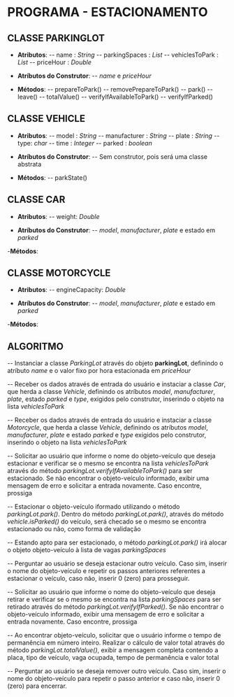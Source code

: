 # PROGRAMA - ESTACIONAMENTO

## CLASSE PARKINGLOT
- **Atributos**:
-- name : *String*
-- parkingSpaces : *List*
-- vehiclesToPark : *List*
-- priceHour : *Double*

- **Atríbutos do Construtor**:
-- *name* e *priceHour*

- **Métodos**:
-- prepareToPark()
-- removePrepareToPark()
-- park()
-- leave()
-- totalValue()
-- verifyIfAvailableToPark()
-- verifyIfParked()

## CLASSE VEHICLE
- **Atributos**:
-- model : *String*
-- manufacturer : *String*
-- plate : *String*
-- type: *char*
-- time : *Integer*
-- parked : *boolean*

- **Atríbutos do Construtor**:
-- Sem construtor, pois será uma classe abstrata

- **Métodos**:
--  parkState()

## CLASSE CAR
- **Atributos**:
-- weight: *Double*

- **Atríbutos do Construtor**:
-- *model*, *manufacturer*, *plate* e estado em *parked*

-**Métodos**:

## CLASSE MOTORCYCLE
- **Atributos**:
-- engineCapacity: *Double*

- **Atríbutos do Construtor**:
-- *model*, *manufacturer*, *plate* e estado em *parked*

-**Métodos**:

## ALGORITMO
-- Instanciar a classe *ParkingLot* através do objeto **parkingLot**, definindo o atríbuto *name* e o valor fixo por hora estacionada em *priceHour*

-- Receber os dados através de entrada do usuário e instaciar a classe *Car*, que herda a classe *Vehicle*, definindo os atríbutos *model*, *manufacturer*, *plate*, estado *parked* e *type*, exigidos pelo construtor, inserindo o objeto na lista *vehiclesToPark*

-- Receber os dados através de entrada do usuário e instaciar a classe *Motorcycle*, que herda a classe *Vehicle*, definindo os atríbutos *model*, *manufacturer*, *plate* e estado *parked* e *type* exigidos pelo construtor, inserindo o objeto na lista *vehiclesToPark*

-- Solicitar ao usuário que informe o nome do objeto-veículo que deseja estacionar e verificar se o mesmo se encontra na lista *vehiclesToPark* através do método *parkingLot.verifyIfAvailableToPark()* para ser estacionado. Se não encontrar o objeto-veículo informado, exibir uma mensagem de erro e solicitar a entrada novamente. Caso encontre, prossiga

-- Estacionar o objeto-veículo iformado utilizando o método *parkingLot.park()*. Dentro do método *parkingLot.park()*, através do método *vehicle.isParked()* do veículo, será checado se o mesmo se encontra estacionado ou não, como forma de validação

-- Estando apto para ser estacionado, o método *parkingLot.park()* irá alocar o objeto objeto-veículo à lista de vagas *parkingSpaces*

-- Perguntar ao usuário se deseja estacionar outro veículo. Caso sim, inserir o nome do objeto-veículo e repetir os passos anteriores referentes a estacionar o veículo, caso não, inserir 0 (zero) para prosseguir.

-- Solicitar ao usuário que informe o nome do objeto-veículo que deseja retirar e verificar se o mesmo se encontra na lista *parkingSpaces* para ser retirado através do método *parkingLot.verifyIfParked()*. Se não encontrar o objeto-veículo informado, exibir uma mensagem de erro e solicitar a entrada novamente. Caso encontre, prossiga

-- Ao encontrar objeto-veículo, solicitar que o usuário informe o tempo de permanência em número inteiro. Realizar o cálculo de valor total através do método *parkingLot.totalValue()*, exibir a mensagem completa contendo a placa, tipo de veículo, vaga ocupada, tempo de permanência e valor total

-- Perguntar ao usuário se deseja remover outro veículo. Caso sim, inserir o nome do objeto-veículo para repetir o passo anterior e caso não, inserir 0 (zero) para encerrar.

